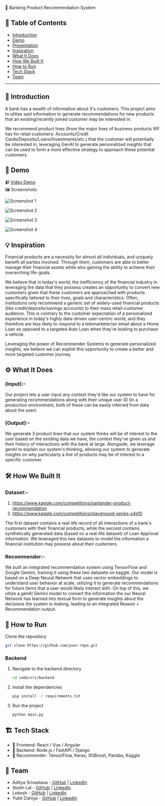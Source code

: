 🚀 Banking Product Recommendation System 

## 📌 Table of Contents
- [Introduction](#introduction)
- [Demo](#demo)
- [Presentation](#Presentation) 
- [Inspiration](#inspiration)
- [What It Does](#what-it-does)
- [How We Built It](#how-we-built-it)
- [How to Run](#how-to-run)
- [Tech Stack](#tech-stack)
- [Team](#team)

---

## 🎯 Introduction
A bank has a wealth of information about it's customers. This project aims to utilize said information to generate recommendations for new products that an existing/recently joined customer may be interested in.

We recommend product lines (from the major lines of business products WF has for retail customers: Accounts/Credit Cards/Deposits/Loans/Investments/etc.) that the customer will potentially be interested in, leveraging GenAI to generate personalized insights that can be used to form a more effective strategy to approach these potential customers. 

## 🎥 Demo 
📹 [Video Demo](https://drive.google.com/drive/folders/1GzQtuRuyRilDbH1sSKsiXE9sdYwZFQi_?usp=sharing)  
🖼️ Screenshots:


![Screenshot 1](https://raw.githubusercontent.com/ewfx/aidhp-d-l-t-a/main/artifacts/demo/first.jpg)


![Screenshot 2](https://raw.githubusercontent.com/ewfx/aidhp-d-l-t-a/main/artifacts/demo/second.jpg)

![Screenshot 3](https://raw.githubusercontent.com/ewfx/aidhp-d-l-t-a/main/artifacts/demo/third.jpg)

![Screenshot 4](https://raw.githubusercontent.com/ewfx/aidhp-d-l-t-a/main/artifacts/demo/fourth.jpg)
<!-- display the screenshots -->



## 💡 Inspiration
Financial products are a necessity for almost all individuals, and uniquely benefit all parties involved. Through them, customers are able to better manage their financial assets while also gaining the ability to achieve their overarching life-goals.

We believe that in today's world, the inefficiency of the financial industry in leveraging the data that they possess creates an opportunity to convert new customers given that these customers are approached with products specifically tailored to their lives, goals and characteristics. Often, institutions only recommend a generic set of widely-used financial products (like credit/deposits/savings accounts) to their mass retail-customer audience. This is contrary to the customer expectation of a personalized experience in today's highly data-driven user-centric world, and they therefore are less likely to respond to a telemarketer/an email about a Home Loan as opposed to a targeted Auto Loan when they're looking to purchase a vehicle. 

Leveraging the power of Recommender Systems to generate personalized insights, we believe we can exploit this opportunity to create a better and more targeted customer journey. 

## ⚙️ What It Does
### (Input):- 
Our project lets a user input any context they'd like our system to have for generating recommendations along with their unique user ID (In a production environment, both of these can be easily inferred from data about the user). 
### (Output):-
We generate 3 product lines that our system thinks will be of interest to the user based on the existing data we have, the context they've given us and their history of interactions with the bank at large. Alongside, we leverage genAI to explain our system's thinking, allowing our system to generate insights on why particularly a line of products may be of interest to a specific customer. 

## 🛠️ How We Built It
### Dataset:-
1. https://www.kaggle.com/competitions/santander-product-recommendation
2. https://www.kaggle.com/competitions/playground-series-s4e10
   
The first dataset contains a real-life record of all interactions of a bank's customers with their financial products, while the second contains synthetically generated data (based on a real-life dataset) of Loan Approval information. We leveraged this two datasets to model the information a financial institution may possess about their customers.

### Recommender:- 
We built an integrated recommendation system using TensorFlow and Google Gemini, training it using these two datasets on kaggle. Our model is based on a Deep Neural Network that uses vector embeddings to understand user behavior at scale, utilizing it to generate recommendations for future items that a user would likely interact with. On top of this, we utlize a genAI Gemini model to convert the information the our Neural Network has learned into textual form to generate insights about the decisions the system is making, leading to an integrated Reason + Recommendation output.

## 🏃 How to Run
Clone the repository  
   ```sh
   git clone https://github.com/your-repo.git
   ```
### Backend
1. Navigate to the backend directory
   ```sh
   cd code/src/backend
   ```
2. Install the dependencies  
   ```sh
   pip install -r requirements.txt
   ```
3. Run the project  
   ```sh
   python main.py
   ```

## 🏗️ Tech Stack
- 🔹 Frontend: React / Vue / Angular
- 🔹 Backend: Node.js / FastAPI / Django
- 🔹 Recommender: TensorFlow, Keras, XGBoost, Pandas, Kaggle

## 👥 Team
- Aditya Srivastava - [GitHub](#) | [LinkedIn](#)
- Stubh Lal - [GitHub](#) | [LinkedIn](#)
- Lokesh - [GitHub](#) | [LinkedIn](#)
- Yukti Dahiya - [GitHub](#) | [LinkedIn](#)
